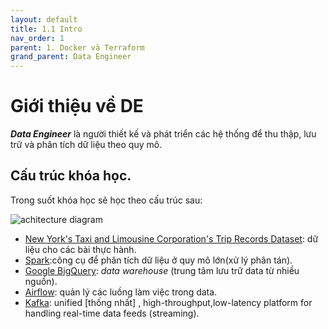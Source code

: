 ```yaml
---
layout: default
title: 1.1 Intro
nav_order: 1
parent: 1. Docker và Terraform
grand_parent: Data Engineer
---
```


# Giới thiệu về DE
***Data Engineer*** là người thiết kế và phát triển các hệ thống để thu thập, lưu trữ và phân tích dữ liệu theo quy mô.

## Cấu trúc khóa học.

Trong suốt khóa học sẽ học theo cấu trúc sau:

![achitecture diagram]()

* [New York's Taxi and Limousine Corporation's Trip Records Dataset](https://github.com/DataTalksClub/data-engineeringzoomcamp/blob/main/dataset.md): dữ liệu cho các bài thực hành.
* [Spark](https://spark.apache.org/):công cụ để phân tích dữ liệu ở quy mô lớn(xử lý phân tán).
* [Google BigQuery](https://cloud.google.com/products/bigquery/): _data warehouse_ (trung tâm lưu trữ data từ nhiều nguồn).
* [Airflow](https://airflow.apache.org/): quản lý các luồng làm việc trong data.
* [Kafka](https://kafka.apache.org/): unified [thống nhất] , high-throughput,low-latency platform for handling real-time data feeds (streaming).

